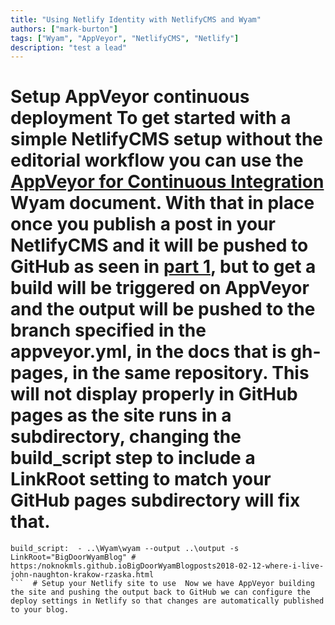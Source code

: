 ```yaml
---
title: "Using Netlify Identity with NetlifyCMS and Wyam"
authors: ["mark-burton"]
tags: ["Wyam", "AppVeyor", "NetlifyCMS", "Netlify"]
description: "test a lead"
---
```


# Setup AppVeyor continuous deployment  To get started with a simple NetlifyCMS setup without the editorial workflow you can use the [AppVeyor for Continuous Integration](https:/wyam.iodocsdeploymentappveyor) Wyam document.  With that in place once you publish a post in your NetlifyCMS and it will be pushed to GitHub as seen in [part 1](Setting-up-NetlifyCMS-with-Wyam---Part-1), but to get a build will be triggered on AppVeyor and the output will be pushed to the branch specified in the appveyor.yml, in the docs that is gh-pages, in the same repository.  This will not display properly in GitHub pages as the site runs in a subdirectory, changing the build_script step to include a LinkRoot setting to match your GitHub pages subdirectory will fix that.
```
build_script:  - ..\Wyam\wyam --output ..\output -s LinkRoot="BigDoorWyamBlog" # https:/noknokmls.github.ioBigDoorWyamBlogposts2018-02-12-where-i-live-john-naughton-krakow-rzaska.html
```  # Setup your Netlify site to use  Now we have AppVeyor building the site and pushing the output back to GitHub we can configure the deploy settings in Netlify so that changes are automatically published to your blog.